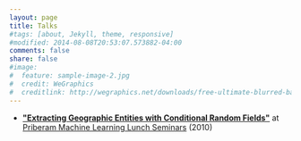 ```yaml
---
layout: page
title: Talks 
#tags: [about, Jekyll, theme, responsive]
#modified: 2014-08-08T20:53:07.573882-04:00
comments: false
share: false
#image:
#  feature: sample-image-2.jpg
#  credit: WeGraphics
#  creditlink: http://wegraphics.net/downloads/free-ultimate-blurred-background-pack/
---
```


* [__"Extracting Geographic Entities with Conditional Random Fields"__](priberam-ml-seminars.pdf) at [Priberam Machine Learning Lunch Seminars](http://labs.priberam.com/Academia-Partnerships/Seminars.aspx) (2010)
